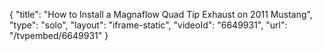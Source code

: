 {
    "title": "How to Install a Magnaflow Quad Tip Exhaust on 2011 Mustang",
    "type": "solo",
    "layout": "iframe-static",
    "videoId": "6649931",
    "url": "\/tvpembed\/6649931"
}